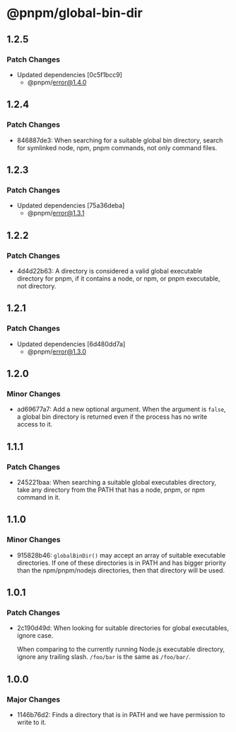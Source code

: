 # @pnpm/global-bin-dir

## 1.2.5

### Patch Changes

- Updated dependencies [0c5f1bcc9]
  - @pnpm/error@1.4.0

## 1.2.4

### Patch Changes

- 846887de3: When searching for a suitable global bin directory, search for symlinked node, npm, pnpm commands, not only command files.

## 1.2.3

### Patch Changes

- Updated dependencies [75a36deba]
  - @pnpm/error@1.3.1

## 1.2.2

### Patch Changes

- 4d4d22b63: A directory is considered a valid global executable directory for pnpm, if it contains a node, or npm, or pnpm executable, not directory.

## 1.2.1

### Patch Changes

- Updated dependencies [6d480dd7a]
  - @pnpm/error@1.3.0

## 1.2.0

### Minor Changes

- ad69677a7: Add a new optional argument. When the argument is `false`, a global bin directory is returned even if the process has no write access to it.

## 1.1.1

### Patch Changes

- 245221baa: When searching a suitable global executables directory, take any directory from the PATH that has a node, pnpm, or npm command in it.

## 1.1.0

### Minor Changes

- 915828b46: `globalBinDir()` may accept an array of suitable executable directories.
  If one of these directories is in PATH and has bigger priority than the
  npm/pnpm/nodejs directories, then that directory will be used.

## 1.0.1

### Patch Changes

- 2c190d49d: When looking for suitable directories for global executables, ignore case.

  When comparing to the currently running Node.js executable directory,
  ignore any trailing slash. `/foo/bar` is the same as `/foo/bar/`.

## 1.0.0

### Major Changes

- 1146b76d2: Finds a directory that is in PATH and we have permission to write to it.
